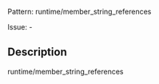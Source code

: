 Pattern: runtime/member_string_references

Issue: -

## Description

runtime/member_string_references
